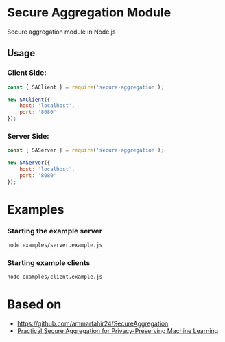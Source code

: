# Secure Aggregation Module

Secure aggregation module in Node.js

## Usage
### Client Side:
```js
const { SAClient } = require('secure-aggregation');

new SAClient({
    host: 'localhost',
    port: '8080'
});
```
### Server Side:
```js
const { SAServer } = require('secure-aggregation');

new SAServer({
    host: 'localhost',
    port: '8080'
});
```

# Examples
### Starting the example server
```bash
node examples/server.example.js
```

### Starting example clients
```bash
node examples/client.example.js
```

# Based on
* https://github.com/ammartahir24/SecureAggregation
* [Practical Secure Aggregation for Privacy-Preserving Machine Learning](https://eprint.iacr.org/2017/281.pdf)
